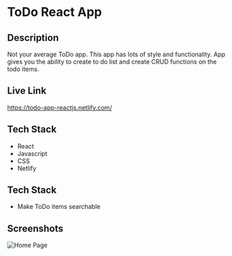 # ToDo React App

## Description
Not your average ToDo app.  This app has lots of style and functionality.  App gives you the ability to create to do list and create CRUD functions on the todo items. 

## Live Link
https://todo-app-reactjs.netlify.com/

## Tech Stack
* React
* Javascript
* CSS
* Netlify

## Tech Stack
* Make ToDo items searchable

## Screenshots
![Home Page](https://github.com/tambriakemp/autoSpaBistro/blob/master/public/images/ "Home Page")
